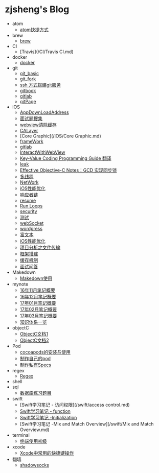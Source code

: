 # zjsheng's Blog

* atom
    * [atom快捷方式](/atom/atom.md)
* brew
    * [brew](/brew/brew.md)
* CI
    * [Travis](/CI/Travis CI.md)
* docker
    * [docker](/docker/docker.md)
* git
    * [git_basic](/git/git_basic.md)
    * [git_fork](/git/git_fork.md)
    * [ssh 方式搭建git服务](/git/git_server.md)
    * [gitbook](/git/gitbook.md)
    * [gitlab](/git/gitlab.md)
    * [gitPage](/git/gitpages.md)
* iOS
    * [AppDownLoadAddress](/iOS/AppDownLoadAddress.md)
    * [面试题搜集](/iOS/BAT面试题目.md)
    * [webview清除缓存](/iOS/CacheOfWebView.md)
    * [CALayer](/iOS/CALayer.md)
    * [Core Graphic](/iOS/Core Graphic.md)
    * [frameWork](/iOS/frameWork.md)
    * [gitlab](/iOS/gitlab.md)
    * [InteractWithWebView](/iOS/InteractWithWebView.md)
    * [Key-Value Coding Programming Guide 翻译](/iOS/KVC.md)
    * [leak](/iOS/leak.md)
    * [Effective Objective-C Notes：GCD 实现同步锁](/iOS/Lock.md)
    * [多线程](/iOS/Multithreading.md)
    * [NetWork](/iOS/NetWork.md)
    * [iOS性能优化](/iOS/optimize.md)
    * [响应者链](/iOS/Responder.md)
    * [resume](/iOS/Resume.md)
    * [Run Loops](/iOS/RunLoop.md)
    * [security](/iOS/security.md)
    * [测试](/iOS/UnitTest.md)
    * [webSocket](/iOS/WebSocket.md)
    * [wordpress](/iOS/wordpress.md)
    * [富文本](/iOS/富文本.md)
    * [iOS性能优化](/iOS/性能优化.md)
    * [项目分析之文件传输](/iOS/文件传输.md)
    * [框架搭建](/iOS/框架搭建.md)
    * [缓存机制](/iOS/缓存机制.md)
    * [面试问答](/iOS/面试问答.md)
* Makedown
    * [Makedown使用](/Makedown/makedown.md)
* mynote
    * [16年11月笔记概要](/mynote/16年11月笔记概要.md)
    * [16年12月笔记概要](/mynote/16年12月笔记概要.md)
    * [17年01月笔记概要](/mynote/17年01月笔记概要.md)
    * [17年02月笔记概要](/mynote/17年02月笔记概要.md)
    * [17年03月笔记概要](/mynote/17年03月笔记概要.md)
    * [知识体系一览](/mynote/知识体系一览.md)
* objectC
    * [ObjectC文档1](/objectC/Document1.md)
    * [ObjectC文档2](/objectC/Document2.md)
* Pod
    * [cocoapods的安装与使用](/Pod/cocoaPods.md)
    * [制作自己的pod](/Pod/cocoaPods_trunk.md)
    * [制作私有Specs](/Pod/privateSpecs.md)
* regex
    * [Regex](/regex/Regex.md)
* shell
* sql
    * [数据库练习题目](/sql/数据库练习题目.md)
* swift
    * [Swift学习笔记 - 访问权限](/swift/access control.md)
    * [Swift学习笔记 - function](/swift/functions.md)
    * [Swift学习笔记 -Initialization](/swift/Initialization.md)
    * [Swift学习笔记 -Mix and Match Overview](/swift/Mix and Match Overview.md)
* terminal
    * [终端使用初级](/terminal/terminal.md)
* xcode
    * [Xcode中常用的快捷键操作](/xcode/xcode.md)
* 翻墙
    * [shadowsocks](/翻墙/shadowSocks.md)
